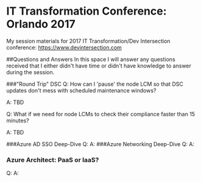 # IT Transformation Conference: Orlando 2017
My session materials for 2017 IT Transformation/Dev Intersection conference: https://www.devintersection.com

##Questions and Answers
In this space I will answer any questions received that I either didn't have time or didn't have knowledge to answer during the session.

###"Round Trip" DSC
Q: How can I 'pause' the node LCM so that DSC updates don't mess with scheduled maintenance windows?

A: TBD

Q: What if we need for node LCMs to check their compliance faster than 15 minutes?

A: TBD

###Azure AD SSO Deep-Dive
Q: 
A: 
###Azure Networking Deep-Dive
Q:
A:
### Azure Architect: PaaS or IaaS?
Q:
A:

